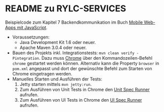 # README zu RYLC-SERVICES #

Beispielcode zum Kapitel 7 Backendkommunikation im Buch [Mobile Web-Apps mit JavaScript](opitz-consulting.com/go_javascriptbuch).

*   Voraussetzungen:
    *   Java Development Kit 1.6 oder neuer.
    *   Apache Maven 3.0.4 oder neuer.
*   Bauen des Projekts inkl. Integrationstests: `mvn clean verify -Pintegration`.
    Dazu muss [Chrome](http://www.google.com/chrome) über den Kommandozeilen-Befehl `chrome` gestartet werden können.
    Alternativ kann die Property `browser` in `pom.xml` angepasst und dort der gewünschte Befehl zum Starten von Chrome
    eingetragen werden.
*   Manuelles Starten und Ausführen der Tests:
    1.   Jetty starten mittels `mvn jetty:run`.
    1.   Zum Ausführen von Unit Tests in Chrome den [Unit Spec Runner](http://localhost:8585/rylc-services/UnitSpecRunner.html) aufrufen.
    1.   Zum Ausführen von UI Tests in Chrome den [UI Spec Runner](http://localhost:8585/rylc-services/UiSpecRunner.html) aufrufen.
